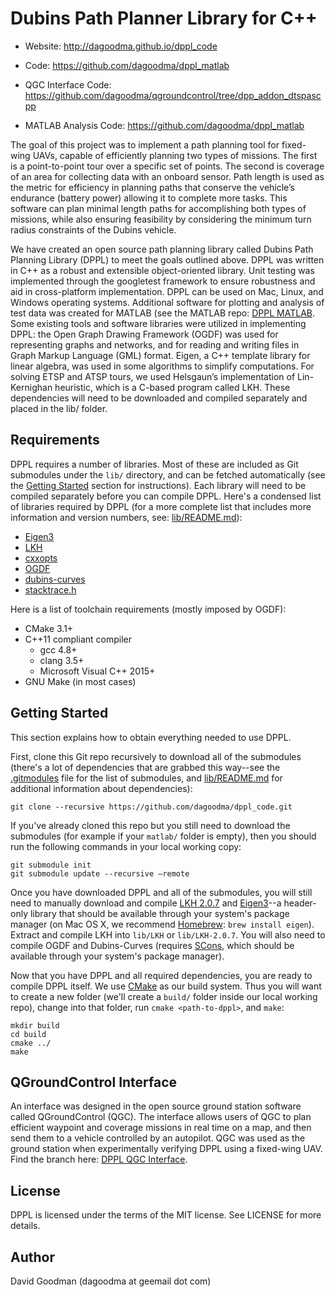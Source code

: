 # Dubins Path Planner Library for C++


* Website:  http://dagoodma.github.io/dppl_code
 
* Code: https://github.com/dagoodma/dppl_matlab

* QGC Interface Code: https://github.com/dagoodma/qgroundcontrol/tree/dpp_addon_dtspascpp

* MATLAB Analysis Code: https://github.com/dagoodma/dppl_matlab


The goal of this project was to implement a path planning tool for fixed-wing UAVs, capable of efficiently planning two types of missions. The first is a point-to-point tour over a specific set of points. The second is coverage of an area for collecting data with an onboard sensor. Path length is used as the metric for efficiency in planning paths that conserve the vehicle’s endurance (battery power) allowing it to complete more tasks. This software can plan minimal length paths for accomplishing both types of missions, while also ensuring feasibility by considering the minimum turn radius constraints of the Dubins vehicle.

We have created an open source path planning library called Dubins Path Planning Library (DPPL) to meet the goals outlined above. DPPL was written in C++ as a robust and extensible object-oriented library. Unit testing was implemented through the googletest framework to ensure robustness and aid in cross-platform implementation. DPPL can be used on Mac, Linux, and Windows operating systems. Additional software for plotting and analysis of test data was created for MATLAB (see the MATLAB repo: [DPPL MATLAB](https://github.com/dagoodma/dppl_matlab "dppl_matlab"). Some existing tools and software libraries were utilized in implementing DPPL: the Open Graph Drawing Framework (OGDF) was used for representing graphs and networks, and for reading and writing files in Graph Markup Language (GML) format. Eigen, a C++ template library for linear algebra, was used in some algorithms to simplify computations. For solving ETSP and ATSP tours, we used Helsgaun’s implementation of Lin-Kernighan heuristic, which is a C-based program called LKH. These dependencies will need to be downloaded and compiled separately and placed in the lib/ folder.

## Requirements

DPPL requires a number of libraries. Most of these are included as Git submodules under the `lib/` directory, and can be fetched automatically (see the [Getting Started](#getting-started) section for instructions). Each library will need to be compiled separately before you can compile DPPL. Here's a condensed list of libraries required by DPPL (for a more complete list that includes more information and version numbers, see: [lib/README.md](lib/README.md)):

 * [Eigen3](http://eigen.tuxfamily.org/index.php?title=Main_Page)
 * [LKH](http://www.akira.ruc.dk/~keld/research/LKH/)
 * [cxxopts](https://github.com/jarro2783/cxxopts)
 * [OGDF](http://ogdf.net/doku.php)
 * [dubins-curves](https://github.com/dagoodma/Dubins-Curves/tree/cpp)
 * [stacktrace.h](lib/stacktrack)

Here is a list of toolchain requirements (mostly imposed by OGDF):

 * CMake 3.1+
 * C++11 compliant compiler
   * gcc 4.8+
   * clang 3.5+
   * Microsoft Visual C++ 2015+
 * GNU Make (in most cases)

## Getting Started

This section explains how to obtain everything needed to use DPPL.

First, clone this Git repo recursively to download all of the submodules (there's a lot of dependencies that are grabbed this way--see the [.gitmodules](.gitmodules) file for the list of submodules, and [lib/README.md](lib/README.md) for additional information about dependencies):

    git clone --recursive https://github.com/dagoodma/dppl_code.git

If you've already cloned this repo but you still need to download the submodules (for example if your `matlab/` folder is empty), then you should run the following commands in your local working copy:

    git submodule init
    git submodule update --recursive —remote

Once you have downloaded DPPL and all of the submodules, you will still need to manually download and compile [LKH 2.0.7](http://www.akira.ruc.dk/~keld/research/LKH/LKH-2.0.7.tgz) and [Eigen3](http://eigen.tuxfamily.org/index.php?title=Main_Page)--a header-only library that should be available through your system's package manager (on Mac OS X, we recommend [Homebrew](http://brew.sh/index.html): `brew install eigen`). Extract and compile LKH into `lib/LKH` or `lib/LKH-2.0.7`. You will also need to compile OGDF and Dubins-Curves (requires [SCons](http://scons.org/), which should be available through your system's package manager). 

Now that you have DPPL and all required dependencies, you are ready to compile DPPL itself. We use [CMake](https://cmake.org/) as our build system. Thus you will want to create a new folder (we'll create a `build/` folder inside our local working repo), change into that folder, run `cmake <path-to-dppl>`, and `make`:

    mkdir build
    cd build
    cmake ../
    make

## QGroundControl Interface

An interface was designed in the open source ground station software called QGroundControl (QGC). The interface allows users of QGC to plan efficient waypoint and coverage missions in real time on a map, and then send them to a vehicle controlled by an autopilot. QGC was used as the ground station when experimentally verifying DPPL using a fixed-wing UAV. Find the branch here: [DPPL QGC Interface](https://github.com/dagoodma/qgroundcontrol/tree/dpp_addon_dtspascpp "dpp_addon_dtspascpp (Branch)").


## License

DPPL is licensed under the terms of the MIT license. See LICENSE for more details.

## Author

David Goodman (dagoodma at geemail dot com)

